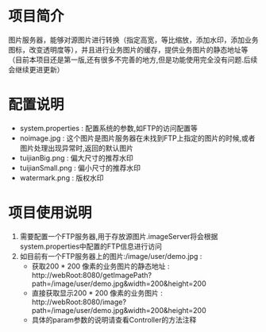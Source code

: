 # 项目简介
图片服务器，能够对源图片进行转换（指定高宽，等比缩放，添加水印，添加业务图标，改变透明度等），并且进行业务图片的缓存，提供业务图片的静态地址等
（目前本项目还是第一版,还有很多不完善的地方,但是功能使用完全没有问题.后续会继续更进更新）

# 配置说明
- system.properties : 配置系统的参数,如FTP的访问配置等
- noimage.jpg : 这个图片是图片服务器在未找到FTP上指定的图片的时候,或者图片处理出现异常时,返回的默认图片
- tuijianBig.png : 偏大尺寸的推荐水印
- tuijianSmall.png : 偏小尺寸的推荐水印
- watermark.png : 版权水印

# 项目使用说明
1. 需要配置一个FTP服务器,用于存放源图片.imageServer将会根据system.properties中配置的FTP信息进行访问
2. 如目前有一个FTP服务器上的图片:/image/user/demo.jpg :
	- 获取200 * 200 像素的业务图片的静态地址 : http://webRoot:8080/getImagePath?path=/image/user/demo.jpg&width=200&height=200
	- 直接获取显示200 * 200 像素的业务图片 : http://webRoot:8080/image?path=/image/user/demo.jpg&width=200&height=200
	- 具体的param参数的说明请查看Controller的方法注释
